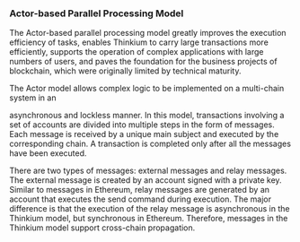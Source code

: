 ### Actor-based Parallel Processing Model

The Actor-based parallel processing model greatly improves the execution efficiency of tasks, enables Thinkium to carry large transactions more efficiently, supports the operation of complex applications with large numbers of users, and paves the foundation for the business projects of blockchain, which were originally limited by technical maturity.

 

The Actor model allows complex logic to be implemented on a multi-chain system in an



asynchronous and lockless manner. In this model, transactions involving a set of accounts are divided into multiple steps in the form of messages. Each message is received by a unique main subject and executed by the corresponding chain. A transaction is completed only after all the messages have been executed.

 

There are two types of messages: external messages and relay messages. The external message is created by an account signed with a private key. Similar to messages in Ethereum, relay messages are generated by an account that executes the send  command during execution. The major difference is that the execution of the relay message is asynchronous in the Thinkium model, but synchronous in Ethereum. Therefore, messages in the Thinkium model support cross-chain propagation.